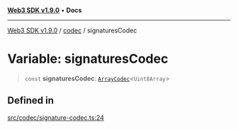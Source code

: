 [**Web3 SDK v1.9.0**](../../../README.md) • **Docs**

***

[Web3 SDK v1.9.0](../../../globals.md) / [codec](../README.md) / signaturesCodec

# Variable: signaturesCodec

> `const` **signaturesCodec**: [`ArrayCodec`](../classes/ArrayCodec.md)\<`Uint8Array`\>

## Defined in

[src/codec/signature-codec.ts:24](https://github.com/Mystic-Nayy/alephium-web3/blob/ee41f5e0e7d7fb0b155fe62f05b2ac03772895ca/packages/web3/src/codec/signature-codec.ts#L24)
